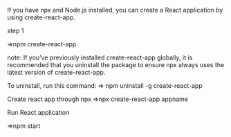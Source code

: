 

If you have npx and Node.js installed, you can create a React application by using create-react-app.

step 1

=>npm create-react-app

note: If you've previously installed create-react-app globally, it is recommended that you uninstall the package to ensure npx always uses the latest version of create-react-app.

To uninstall, run this command:
=> npm uninstall -g create-react-app 

Create react app through npx
=>npx create-react-app appname

Run React application

=>npm start